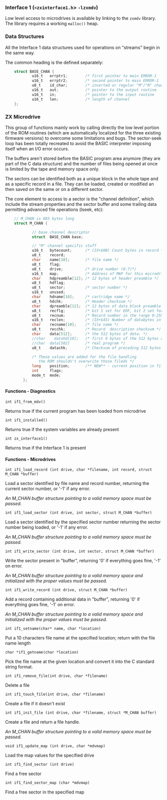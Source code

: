 ### Interface 1 (`<zxinterface1.h`> `-lzxmdv`)

Low level access to microdrives is available by linking to the `zxmdv` library. The library requires a working `malloc()` heap.

### Data Structures

All the Interface 1 data structures used for operations on "streams" begin in the same way.

The common heading is the defined separately:


```c
    struct BASE_CHAN {
            u16_t   errptr1;        /* first pointer to main ERROR-1     */
            u16_t   errptr2;        /* second pointer to main ERROR-1    */
            u8_t    id_char;        /* inverted or regular "M"/"N" char  */
            u16_t   out;            /* pointer to the output routine     */
            u16_t   in;             /* pointer to the input routine      */
            u16_t   len;            /* length of channel                 */
    }; 
```
### ZX Microdrive

This group of functions mainly work by calling directly the low level portion of the ROM routines (which are automatically localized for the three existing firmware versions) to overcome some limitations and bugs.
The sector-seek loop has been totally recreated to avoid the BASIC interpreter imposing itself when an I/O error occurs.

The buffers aren't stored before the BASIC program area anymore (they are part of the C data structure) and the number of files being opened at once is limited by the tape and memory space only.

The sectors can be identified both as a unique block in the whole tape and as a specific record in a file.  They can be loaded, created or modified an then saved on the same or on a different sector.

The core element to access to a sector is the "channel definition", which include the stream properties and the sector buffer and some trailing data permitting advanced file operations (lseek, etc):



```c
    // M_CHAN is 603 bytes long
    struct M_CHAN {

            // base channel descriptor
            struct  BASE_CHAN base;

            // "M" channel specific stuff
            u16_t   bytecount;      /* (IX+$0B) Count bytes in record */
            u8_t    record;
            char    name[10];       /* file name */
            u8_t    flag;
            u8_t    drive;          /* drive number (0-7)*/
            u16_t   map;            /* Address of MAP for this microdrive.*/
            char    hdpreamble[12]; /* 12 bytes of header preamble */
            u8_t    hdflag;
            u8_t    sector;         /* sector number */
            u16_t   unused;
            char    hdname[10];     /* cartridge name */
            u8_t    hdchk;          /* Header checksum */
            char    dpreamble[12];  /* 12 bytes of data block preamble */
            u8_t    recflg;         /* bit 1 set for EOF, bit 2 set for PRINT file type */
            u8_t    recnum;         /* Record number in the range 0-255 */
            u16_t   reclen;         /* (IX+$45) Number of databytes in record 0-512 */
            char    recname[10];    /* file name */
            u8_t    recchk;         /* Record  description checksum */
            char    data[512];      /* the 512 bytes of data. */
            //char    datahd[10];   /* first 9 bytes of the 512 bytes of data. */
            //char  data[502]       /* real program */
            u8_t    datachk;        /* Checksum of preceding 512 bytes */

            /* These values are added for the file handling
               the ROM shouldn't overwrite those fileds */
            long    position;       /** NEW** - current position in file */
            int     flags;
            mode_t  mode;
        };
```
#### Functions - Diagnostics

`int if1_from_mdv()`

Returns true if the current program has been loaded from microdrive

`int if1_installed()`

Returns true if the system variables are already present

`int zx_interface1()`

Returns true if the Interface 1 is present

#### Functions - Microdrives

`int if1_load_record (int drive, char *filename, int record, struct M_CHAN *buffer)`

Load a sector identified by file name and record number, returning the current sector number, or '-1' if any error.

*An M_CHAN buffer structure pointing to a valid memory space must be passed.*

`int if1_load_sector (int drive, int sector, struct M_CHAN *buffer)`

Load a sector identified by the specified sector number returning the sector number being loaded, or '-1' if any error.

*An M_CHAN buffer structure pointing to a valid memory space must be passed.*

`int if1_write_sector (int drive, int sector, struct M_CHAN *buffer)`

Write the sector present in "buffer", returning '0' if everything goes fine, '-1' on error.

*An M_CHAN buffer structure pointing to a valid memory space and initialized with the proper values must be passed.*

`int if1_write_record (int drive, struct M_CHAN *buffer)`

Add a record containing additional data in "buffer", returning '0' if everything goes fine, '-1' on error.

*An M_CHAN buffer structure pointing to a valid memory space and initialized with the proper values must be passed.*

`int if1_setname(char* name, char *location)`

Put a 10 characters file name at the specified location; return with the file name length

`char *if1_getname(char *location)`

Pick the file name at the given location and convert it into the C standard string format.

`int if1_remove_file(int drive, char *filename)`

Delete a file

`int if1_touch_file(int drive, char *filename)`

Create a file if it doesn't exist

`int if1_init_file (int drive, char *filename, struct *M_CHAN buffer)`

Create a file and return a file handle.

*An M_CHAN buffer structure pointing to a valid memory space must be passed.*

`void if1_update_map (int drive, char *mdvmap)`

Load the map values for the specified drive

`int if1_find_sector (int drive)`

Find a free sector

`int if1_find_sector_map (char *mdvmap)`

Find a free sector in the specified map

